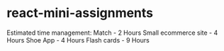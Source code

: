 # react-mini-assignments

Estimated time management:
Match - 2 Hours
Small ecommerce site - 4 Hours
Shoe App - 4 Hours
Flash cards - 9 Hours
